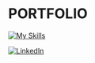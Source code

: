 # PORTFOLIO
[![My Skills](https://skillicons.dev/icons?i=bootstrap,css,html,js,vite,vue)](https://skillicons.dev)

<a href="https://www.linkedin.com/in/mtristanpdlc180195/"><img alt="LinkedIn" src="https://img.shields.io/badge/LinkedIn-LINK-blue"></a>